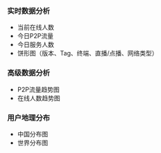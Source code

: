 
### 实时数据分析

- 当前在线人数
- 今日P2P流量
- 今日服务人数
- 饼形图（版本、Tag、终端、直播/点播、网络类型）

### 高级数据分析

- P2P流量趋势图
- 在线人数趋势图

### 用户地理分布

- 中国分布图
- 世界分布图
